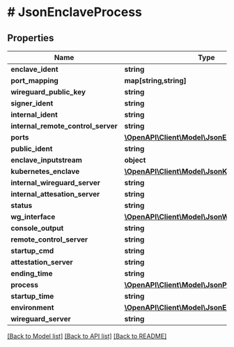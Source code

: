 # # JsonEnclaveProcess

## Properties

Name | Type | Description | Notes
------------ | ------------- | ------------- | -------------
**enclave_ident** | **string** |  | [optional]
**port_mapping** | **map[string,string]** |  | [optional]
**wireguard_public_key** | **string** |  | [optional]
**signer_ident** | **string** |  | [optional]
**internal_ident** | **string** |  | [optional]
**internal_remote_control_server** | **string** |  | [optional]
**ports** | [**\OpenAPI\Client\Model\JsonEnclavePort[]**](JsonEnclavePort.md) |  | [optional]
**public_ident** | **string** |  | [optional]
**enclave_inputstream** | **object** |  | [optional]
**kubernetes_enclave** | [**\OpenAPI\Client\Model\JsonKubernetesEnclave**](JsonKubernetesEnclave.md) |  | [optional]
**internal_wireguard_server** | **string** |  | [optional]
**internal_attesation_server** | **string** |  | [optional]
**status** | **string** |  | [optional]
**wg_interface** | [**\OpenAPI\Client\Model\JsonWireguardInterface**](JsonWireguardInterface.md) |  | [optional]
**console_output** | **string** |  | [optional]
**remote_control_server** | **string** |  | [optional]
**startup_cmd** | **string** |  | [optional]
**attestation_server** | **string** |  | [optional]
**ending_time** | **string** |  | [optional]
**process** | [**\OpenAPI\Client\Model\JsonProcess**](JsonProcess.md) |  | [optional]
**startup_time** | **string** |  | [optional]
**environment** | [**\OpenAPI\Client\Model\JsonEnvironment**](JsonEnvironment.md) |  | [optional]
**wireguard_server** | **string** |  | [optional]

[[Back to Model list]](../../README.md#models) [[Back to API list]](../../README.md#endpoints) [[Back to README]](../../README.md)
